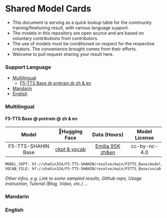 <!-- omit in toc -->
# Shared Model Cards

- This document is serving as a quick lookup table for the community training/finetuning result, with various language support.
- The models in this repository are open source and are based on voluntary contributions from contributors.
- The use of models must be conditioned on respect for the respective creators. The convenience brought comes from their efforts.
- Welcome to pull request sharing your result here.


<!-- omit in toc -->
### Support Language
- [Multilingual](#multilingual)
  - [F5-TTS Base @ pretrain @ zh \& en](#f5-tts-base--pretrain--zh--en)
- [Mandarin](#mandarin)
- [English](#english)


### Multilingual

#### F5-TTS Base @ pretrain @ zh & en
|Model|🤗Hugging Face|Data (Hours)|Model License|
|:---:|:------------:|:-----------:|:-------------:|
|F5-TTS-SHAHIN Base|[ckpt & vocab](https://huggingface.co/shahin334/F5-TTS-SHAHIN/resolve/main/F5TTS_Base)|[Emilia 95K zh&en](https://huggingface.co/datasets/amphion/Emilia-Dataset/tree/fc71e07)|cc-by-nc-4.0|

```bash
MODEL_CKPT: hf://shahin334/F5-TTS-SHAHIN/resolve/main/F5TTS_Base/model_1200000.safetensors
VOCAB_FILE: hf://shahin334/F5-TTS-SHAHIN/resolve/main/F5TTS_Base/vocab.txt
```
*Other infos, e.g. Link to some sampled results, Github repo, Usage instruction, Tutorial (Blog, Video, etc.) ...*

### Mandarin


### English

